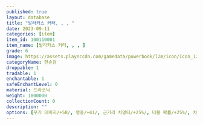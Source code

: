 ```yaml
---
published: true
layout: database
title: "발라카스 커터, , , "
date: 2023-09-11
categories: [item]
item_id: 100110001
item_name: [발라카스 커터, , , ]
grade: 6
image: https://assets.playnccdn.com/gamedata/powerbook/l2m/icon/Icon_128/Item/Icon_WP_Sword_G1_001.png
categoryName: 한손검
droppable: 1
tradable: 1
enchantable: 1
safeEnchantLevel: 0
material: 드라코닉
weight: 1800000
collectionCount: 0
description: ""
options: [무기 대미지/+58/, 명중/+41/, 근거리 치명타/+25%/, 더블 확률/+25%/, 치명타 시 추가 대미지/+10/, 트리플 확률/+30%/, 추가 대미지/+30/, 스턴 적중/+15%/, 스킬 대미지 증폭/+45%/, 헤이트 적중/+10%/, 무기 대미지 증폭/+30%/, 손상 방지//, 레전더리 포스//공격 적중 시 확률적으로 대상의 방어력과 스턴 내성을 감소시킵니다., 아케인 브레이크/10%/[아케인 브레이크] 공격 적중 시 일정 확률로 아케인 실드 계열 효과 제거&#44; 효과가 제거된 대상은 일정 시간 동안 아케인 실드 계열 효과 사용 불가, 프레이 브레이크/10%/공격 적중 시 확률적으로 프레이 상태를 제거합니다.]
---
```

